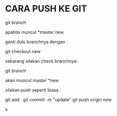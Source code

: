 # CARA PUSH KE GIT
git branch

apabila muncul 
 *master
  new

ganti dulu branchnya dengan :

git checkout new

sekarang silakan check branchnya:

git branch

akan muncul
  master
  *new

silakan push seperti biasa :

git add .
git commit -m "update"
git push origin new

s



